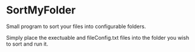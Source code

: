 # SortMyFolder
Small program to sort your files into configurable folders.

Simply place the exectuable and fileConfig.txt files into the folder you wish to sort and run it.
